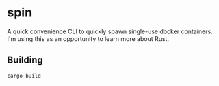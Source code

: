 # spin
A quick convenience CLI to quickly spawn single-use docker containers. I'm using this as an opportunity to learn more about Rust.
## Building
```
cargo build
```

